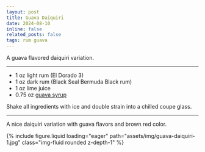 ```yaml
---
layout: post
title: Guava Daiquiri
date: 2024-08-10
inline: false
related_posts: false
tags: rum guava
---
```


A guava flavored daiquiri variation.

---

* 1 oz light rum (El Dorado 3)
* 1 oz dark rum (Black Seal Bermuda Black rum)
* 1 oz lime juice
* 0.75 oz [guava syrup](/cocktails/syrups-recipes/guava-syrup/)

Shake all ingredients with ice and double strain into a chilled coupe glass.

---

A nice daiquiri variation with guava flavors and brown red color.

{% include figure.liquid loading="eager" path="assets/img/guava-daiquiri-1.jpg" class="img-fluid rounded z-depth-1" %}